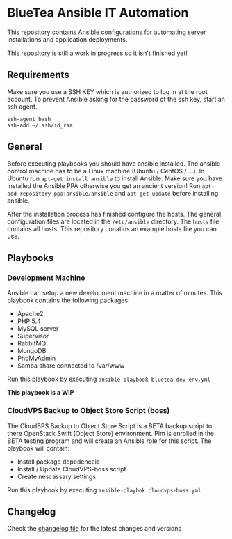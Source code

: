 BlueTea Ansible IT Automation
============================

This repository contains Ansible configurations for automating server installations and application deployments.

This repository is still a work in progress so it isn't finished yet!

## Requirements

Make sure you use a SSH KEY which is authorized to log in at the root account.
To prevent Ansible asking for the password of the ssh key, start an ssh agent.

```
ssh-agent bash
ssh-add ~/.ssh/id_rsa
```

## General

Before executing playbooks you should have ansible installed. The ansible control machine has to be a Linux machine (Ubuntu / CentOS / ...). In Ubuntu run `apt-get install ansible` to install Ansible. Make sure you have installed the Ansible PPA otherwise you get an ancient version! Run `apt-add-repository ppa:ansible/ansible` and `apt-get update` before installing ansible.

After the installation process has finished configure the hosts. The general configuration files are located in the `/etc/ansible` directory. The `hosts` file contains all hosts. This repository conatins an example hosts file you can use.

## Playbooks

### Development Machine

Ansible can setup a new development machine in a matter of minutes. This playbook contains the following packages:
* Apache2
* PHP 5.4
* MySQL server
* Supervisor
* RabbitMQ
* MongoDB
* PhpMyAdmin
* Samba share connected to /var/www

Run this playbook by executing `ansible-playbook bluetea-dev-env.yml`

**This playbook is a WIP**

### CloudVPS Backup to Object Store Script (boss)

The CloudBPS Backup to Object Store Script is a BETA backup script to there OpenStack Swift (Object Store) environment. Pim is enrolled in the BETA testing program and will create an Ansible role for this script.
The playbook will contain:
* Install package depedenceis
* Install / Update CloudVPS-boss script
* Create nescassary settings

Run this playbook by executing `ansible-playbok cloudvps-boss.yml`

## Changelog

Check the [changelog file](CHANGELOG.md) for the latest changes and versions
